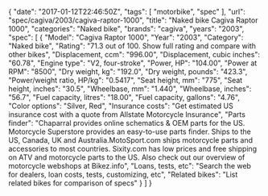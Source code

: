 {
    "date": "2017-01-12T22:46:50Z",
    "tags": [
        "motorbike",
        "spec"
    ],
    "url": "spec\/cagiva\/2003\/cagiva-raptor-1000",
    "title": "Naked bike Cagiva Raptor 1000",
    "categories": "Naked bike",
    "brands": "cagiva",
    "years": "2003",
    "spec": [
        {
            "Model": "Cagiva Raptor 1000",
            "Year": "2003",
            "Category": "Naked bike",
            "Rating": "71.3 out of 100. Show full rating and compare with other bikes",
            "Displacement, ccm": "996.00",
            "Displacement, cubic inches": "60.78",
            "Engine type": "V2, four-stroke",
            "Power, HP": "104.00",
            "Power at RPM": "8500",
            "Dry weight, kg": "192.0",
            "Dry weight, pounds": "423.3",
            "Power\/weight ratio, HP\/kg": "0.5417",
            "Seat height, mm": "775",
            "Seat height, inches": "30.5",
            "Wheelbase, mm": "1.440",
            "Wheelbase, inches": "56.7",
            "Fuel capacity, litres": "18.00",
            "Fuel capacity, gallons": "4.76",
            "Color options": "Silver, Red",
            "Insurance costs": "Get estimated US insurance cost with a quote from Allstate Motorcycle Insurance",
            "Parts finder": "Chaparral provides online schematics & OEM parts for the US.   Motorcycle Superstore provides an easy-to-use parts finder. Ships to the US, Canada, UK and Australia.MotoSport.com ships motorcycle parts and accessories to most countries.    Sixity.com has low prices and free shipping on ATV and motorcycle parts to the US. Also check out our overview of motorcycle webshops at Bikez.info",
            "Loans, tests, etc": "Search the web for dealers, loan costs, tests, customizing, etc",
            "Related bikes": "List related bikes for comparison of specs"
        }
    ]
}